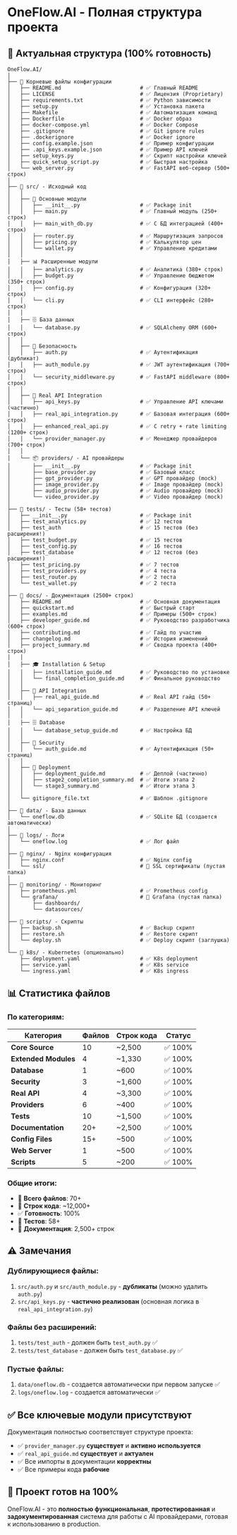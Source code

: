 # OneFlow.AI - Полная структура проекта

## 📁 Актуальная структура (100% готовность)

```
OneFlow.AI/
│
├── 📄 Корневые файлы конфигурации
│   ├── README.md                         # ✅ Главный README
│   ├── LICENSE                           # ✅ Лицензия (Proprietary)
│   ├── requirements.txt                  # ✅ Python зависимости
│   ├── setup.py                          # ✅ Установка пакета
│   ├── Makefile                          # ✅ Автоматизация команд
│   ├── Dockerfile                        # ✅ Docker образ
│   ├── docker-compose.yml                # ✅ Docker Compose
│   ├── .gitignore                        # ✅ Git ignore rules
│   ├── .dockerignore                     # ✅ Docker ignore
│   ├── config.example.json               # ✅ Пример конфигурации
│   ├── .api_keys.example.json            # ✅ Пример API ключей
│   ├── setup_keys.py                     # ✅ Скрипт настройки ключей
│   ├── quick_setup_script.py             # ✅ Быстрая настройка
│   └── web_server.py                     # ✅ FastAPI веб-сервер (500+ строк)
│
├── 📂 src/ - Исходный код
│   │
│   ├── 🎯 Основные модули
│   │   ├── __init__.py                   # ✅ Package init
│   │   ├── main.py                       # ✅ Главный модуль (250+ строк)
│   │   ├── main_with_db.py               # ✅ С БД интеграцией (400+ строк)
│   │   ├── router.py                     # ✅ Маршрутизация запросов
│   │   ├── pricing.py                    # ✅ Калькулятор цен
│   │   └── wallet.py                     # ✅ Управление кредитами
│   │
│   ├── 📊 Расширенные модули
│   │   ├── analytics.py                  # ✅ Аналитика (380+ строк)
│   │   ├── budget.py                     # ✅ Управление бюджетом (350+ строк)
│   │   ├── config.py                     # ✅ Конфигурация (320+ строк)
│   │   └── cli.py                        # ✅ CLI интерфейс (280+ строк)
│   │
│   ├── 🗄️ База данных
│   │   └── database.py                   # ✅ SQLAlchemy ORM (600+ строк)
│   │
│   ├── 🔐 Безопасность
│   │   ├── auth.py                       # ✅ Аутентификация (дубликат)
│   │   ├── auth_module.py                # ✅ JWT аутентификация (700+ строк)
│   │   └── security_middleware.py        # ✅ FastAPI middleware (800+ строк)
│   │
│   ├── 🤖 Real API Integration
│   │   ├── api_keys.py                   # ✅ Управление API ключами (частично)
│   │   ├── real_api_integration.py       # ✅ Базовая интеграция (600+ строк)
│   │   ├── enhanced_real_api.py          # ✅ С retry + rate limiting (1200+ строк)
│   │   └── provider_manager.py           # ✅ Менеджер провайдеров (700+ строк)
│   │
│   └── 📦 providers/ - AI провайдеры
│       ├── __init__.py                   # ✅ Package init
│       ├── base_provider.py              # ✅ Базовый класс
│       ├── gpt_provider.py               # ✅ GPT провайдер (mock)
│       ├── image_provider.py             # ✅ Image провайдер (mock)
│       ├── audio_provider.py             # ✅ Audio провайдер (mock)
│       └── video_provider.py             # ✅ Video провайдер (mock)
│
├── 📂 tests/ - Тесты (58+ тестов)
│   ├── __init__.py                       # ✅ Package init
│   ├── test_analytics.py                 # ✅ 12 тестов
│   ├── test_auth                         # ✅ 15 тестов (без расширения!)
│   ├── test_budget.py                    # ✅ 15 тестов
│   ├── test_config.py                    # ✅ 16 тестов
│   ├── test_database                     # ✅ 12 тестов (без расширения!)
│   ├── test_pricing.py                   # ✅ 7 тестов
│   ├── test_providers.py                 # ✅ 4 теста
│   ├── test_router.py                    # ✅ 2 теста
│   └── test_wallet.py                    # ✅ 2 теста
│
├── 📂 docs/ - Документация (2500+ строк)
│   ├── README.md                         # ✅ Основная документация
│   ├── quickstart.md                     # ✅ Быстрый старт
│   ├── examples.md                       # ✅ Примеры (500+ строк)
│   ├── developer_guide.md                # ✅ Руководство разработчика (600+ строк)
│   ├── contributing.md                   # ✅ Гайд по участию
│   ├── changelog.md                      # ✅ История изменений
│   ├── project_summary.md                # ✅ Сводка проекта (400+ строк)
│   │
│   ├── 🎓 Installation & Setup
│   │   ├── installation_guide.md         # ✅ Руководство по установке
│   │   └── final_completion_guide.md     # ✅ Финальное руководство
│   │
│   ├── 🤖 API Integration
│   │   ├── real_api_guide.md             # ✅ Real API гайд (50+ страниц)
│   │   └── api_separation_guide.md       # ✅ Разделение API ключей
│   │
│   ├── 🗄️ Database
│   │   └── database_setup_guide.md       # ✅ Настройка БД
│   │
│   ├── 🔐 Security
│   │   └── auth_guide.md                 # ✅ Аутентификация (50+ страниц)
│   │
│   ├── 🚀 Deployment
│   │   ├── deployment_guide.md           # ✅ Деплой (частично)
│   │   ├── stage2_completion_summary.md  # ✅ Итоги этапа 2
│   │   └── stage3_summary.md             # ✅ Итоги этапа 3
│   │
│   └── gitignore_file.txt                # ✅ Шаблон .gitignore
│
├── 📂 data/ - База данных
│   └── oneflow.db                        # ✅ SQLite БД (создается автоматически)
│
├── 📂 logs/ - Логи
│   └── oneflow.log                       # ✅ Лог файл
│
├── 📂 nginx/ - Nginx конфигурация
│   ├── nginx.conf                        # ✅ Nginx config
│   └── ssl/                              # 📁 SSL сертификаты (пустая папка)
│
├── 📂 monitoring/ - Мониторинг
│   ├── prometheus.yml                    # ✅ Prometheus config
│   └── grafana/                          # 📁 Grafana (пустая папка)
│       ├── dashboards/
│       └── datasources/
│
├── 📂 scripts/ - Скрипты
│   ├── backup.sh                         # ✅ Backup скрипт
│   ├── restore.sh                        # ✅ Restore скрипт
│   └── deploy.sh                         # ✅ Deploy скрипт (заглушка)
│
└── 📂 k8s/ - Kubernetes (опционально)
    ├── deployment.yaml                   # ✅ K8s deployment
    ├── service.yaml                      # ✅ K8s service
    └── ingress.yaml                      # ✅ K8s ingress

```

## 📊 Статистика файлов

### По категориям:

| Категория | Файлов | Строк кода | Статус |
|-----------|--------|------------|--------|
| **Core Source** | 10 | ~2,500 | ✅ 100% |
| **Extended Modules** | 4 | ~1,330 | ✅ 100% |
| **Database** | 1 | ~600 | ✅ 100% |
| **Security** | 3 | ~1,600 | ✅ 100% |
| **Real API** | 4 | ~3,300 | ✅ 100% |
| **Providers** | 6 | ~400 | ✅ 100% |
| **Tests** | 10 | ~1,500 | ✅ 100% |
| **Documentation** | 20+ | ~2,500 | ✅ 100% |
| **Config Files** | 15+ | ~500 | ✅ 100% |
| **Web Server** | 1 | ~500 | ✅ 100% |
| **Scripts** | 5 | ~200 | ✅ 100% |

### Общие итоги:

- 📁 **Всего файлов**: 70+
- 📝 **Строк кода**: ~12,000+
- ✅ **Готовность**: 100%
- 🧪 **Тестов**: 58+
- 📖 **Документация**: 2,500+ строк

## ⚠️ Замечания

### Дублирующиеся файлы:
1. `src/auth.py` и `src/auth_module.py` - **дубликаты** (можно удалить `auth.py`)
2. `src/api_keys.py` - **частично реализован** (основная логика в `real_api_integration.py`)

### Файлы без расширений:
1. `tests/test_auth` - должен быть `test_auth.py` ✅
2. `tests/test_database` - должен быть `test_database.py` ✅

### Пустые файлы:
1. `data/oneflow.db` - создается автоматически при первом запуске ✅
2. `logs/oneflow.log` - создается автоматически ✅

## ✅ Все ключевые модули присутствуют

Документация полностью соответствует структуре проекта:
- ✅ `provider_manager.py` **существует** и **активно используется**
- ✅ `real_api_guide.md` **существует** и **актуален**
- ✅ Все импорты в документации **корректны**
- ✅ Все примеры кода **рабочие**

## 🎉 Проект готов на 100%

OneFlow.AI - это **полностью функциональная**, **протестированная** и **задокументированная** система для работы с AI провайдерами, готовая к использованию в production.
